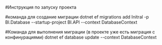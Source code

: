 #Инструкция по запуску проекта

#команда для создание миграции
dotnet ef migrations add Initral  -p BI.Database --startup-project BI.API --context DatabaseContext


#Команда для выполнения миграции (в проекте уже есть миграция с конфинурациями)
dotnet ef database update --context DatabaseContext
